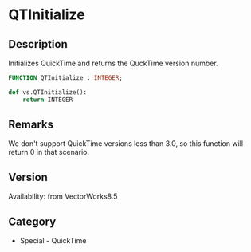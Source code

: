 # QTInitialize

## Description
Initializes QuickTime and returns the QuckTime version number.

```pascal
FUNCTION QTInitialize : INTEGER;
```

```python
def vs.QTInitialize():
    return INTEGER
```

## Remarks
We don't support QuickTime versions less than 3.0, so this function will return 0 in that scenario.

## Version
Availability: from VectorWorks8.5

## Category
* Special - QuickTime

